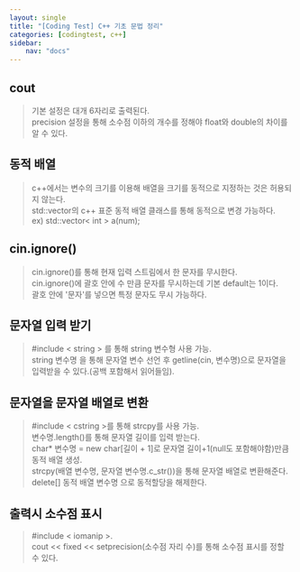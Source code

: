 ```yaml
---
layout: single
title: "[Coding Test] C++ 기초 문법 정리"
categories: [codingtest, c++]
sidebar:
    nav: "docs"
---
```


## cout
> 기본 설정은 대개 6자리로 출력된다. <br/>
> precision 설정을 통해 소수점 이하의 개수를 정해야 float와 double의 차이를 알 수 있다. <br/> 

## 동적 배열
> c++에서는 변수의 크기를 이용해 배열을 크기를 동적으로 지정하는 것은 허용되지 않는다. <br/> 
> std::vector의 c++ 표준 동적 배열 클래스를 통해 동적으로 변경 가능하다. <br/> 
> ex) std::vector< int > a(num); <br/> 

## cin.ignore()
> cin.ignore()를 통해 현재 입력 스트림에서 한 문자를 무시한다. <br/> 
> cin.ignore()에 괄호 안에 수 만큼 문자를 무시하는데 기본 default는 1이다. <br/> 
> 괄호 안에 '문자'를 넣으면 특정 문자도 무시 가능하다. <br/> 

## 문자열 입력 받기
> #include < string > 를 통해 string 변수형 사용 가능. <br/> 
> string 변수명 을 통해 문자열 변수 선언 후 getline(cin, 변수명)으로 문자열을 입력받을 수 있다.(공백 포함해서 읽어들임). <br/> 

## 문자열을 문자열 배열로 변환
> #include < cstring >를 통해 strcpy를 사용 가능. <br/> 
> 변수명.length()를 통해 문자열 길이를 입력 받는다. <br/> 
> char* 변수명 = new char[길이 + 1]로 문자열 길이+1(null도 포함해야함)만큼 동적 배열 생성. <br/> 
> strcpy(배열 변수명, 문자열 변수명.c_str())을 통해 문자열 배열로 변환해준다. <br/> 
> delete[] 동적 배열 변수명 으로 동적할당을 해제한다. <br/> 

## 출력시 소수점 표시
> #include < iomanip >.  <br/> 
> cout << fixed << setprecision(소수점 자리 수)를 통해 소수점 표시를 정할 수 있다.  <br/> 